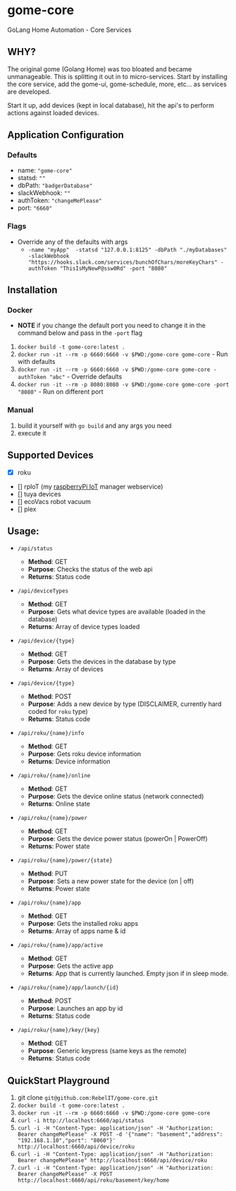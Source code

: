 # gome-core
GoLang Home Automation - Core Services

## WHY?
The original gome (Golang Home) was too bloated and became unmanageable.  This is splitting it out in to 
micro-services.  Start by installing the core service, add the gome-ui, gome-schedule, more, etc... as services
are developed. 

Start it up, add devices (kept in local database), hit the api's to perform actions against loaded devices.

## Application Configuration
### Defaults
* name: `"gome-core"`
* statsd: `""`
* dbPath: `"badgerDatabase"`
* slackWebhook: `""`
* authToken: `"changeMePlease"`
* port: `"6660"`

### Flags
* Override any of the defaults with args
    * `-name "myApp"  -statsd "127.0.0.1:8125" -dbPath "./myDatabases" -slackWebhook "https://hooks.slack.com/services/bunchOfChars/moreKeyChars" -authToken "ThisIsMyNewP@ssw0Rd" -port "8080"`

## Installation
### Docker
* **NOTE** if you change the default port you need to change it in the command below and pass in the `-port` flag
1. `docker build -t gome-core:latest .`
2. `docker run -it --rm -p 6660:6660 -v $PWD:/gome-core gome-core` - Run with defaults
1. `docker run -it --rm -p 6660:6660 -v $PWD:/gome-core gome-core -authToken "abc"` - Override defaults
1. `docker run -it --rm -p 8080:8080 -v $PWD:/gome-core gome-core -port "8080"` - Run on different port

### Manual
1. build it yourself with `go build` and any args you need 
2. execute it

## Supported Devices
* [x] roku
* [] rpIoT (my [raspberryPi IoT](https://github.com/RebelIT/rpIoT) manager webservice)
* [] tuya devices
* [] ecoVacs robot vacuum 
* [] plex

## Usage: 
* `/api/status`
    * **Method**: GET
    * **Purpose**: Checks the status of the web api
    * **Returns**: Status code

* `/api/deviceTypes`
    * **Method**: GET
    * **Purpose**: Gets what device types are available (loaded in the database)
    * **Returns**: Array of device types loaded
    
* `/api/device/{type}`
    * **Method**: GET
    * **Purpose**: Gets the devices in the database by type
    * **Returns**: Array of devices
    
* `/api/device/{type}`
    * **Method**: POST
    * **Purpose**: Adds a new device by type (DISCLAIMER, currently hard coded for `roku` type)
    * **Returns**: Status code
    
* `/api/roku/{name}/info`
    * **Method**: GET
    * **Purpose**: Gets roku device information
    * **Returns**: Device information
    
* `/api/roku/{name}/online`
    * **Method**: GET
    * **Purpose**: Gets the device online status (network connected)
    * **Returns**: Online state
    
* `/api/roku/{name}/power`
    * **Method**: GET
    * **Purpose**: Gets the device power status (powerOn | PowerOff)
    * **Returns**: Power state
    
* `/api/roku/{name}/power/{state}`
    * **Method**: PUT
    * **Purpose**: Sets a new power state for the device (on | off)
    * **Returns**: Power state
    
* `/api/roku/{name}/app`
    * **Method**: GET
    * **Purpose**: Gets the installed roku apps
    * **Returns**: Array of apps name & id
    
* `/api/roku/{name}/app/active`
    * **Method**: GET
    * **Purpose**: Gets the active app
    * **Returns**: App that is currently launched.  Empty json if in sleep mode.
    
* `/api/roku/{name}/app/launch/{id}`
    * **Method**: POST
    * **Purpose**: Launches an app by id
    * **Returns**: Status code
    
* `/api/roku/{name}/key/{key}`
    * **Method**: GET
    * **Purpose**: Generic keypress (same keys as the remote)
    * **Returns**: Status code
    
## QuickStart Playground
1. git clone `git@github.com:RebelIT/gome-core.git`
2. `docker build -t gome-core:latest .`
1. `docker run -it --rm -p 6660:6660 -v $PWD:/gome-core gome-core`
1. `curl -i http://localhost:6660/api/status`
1. `curl -i -H "Content-Type: application/json" -H "Authorization: Bearer changeMePlease" -X POST -d '{"name": "basement","address": "192.168.1.10","port": "8060"}' http://localhost:6660/api/device/roku`
1. `curl -i -H "Content-Type: application/json" -H "Authorization: Bearer changeMePlease" http://localhost:6660/api/device/roku`
1. `curl -i -H "Content-Type: application/json" -H "Authorization: Bearer changeMePlease" -X POST http://localhost:6660/api/roku/basement/key/home`

